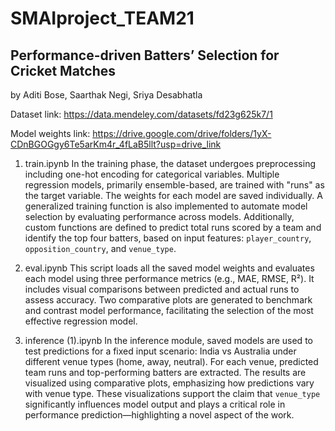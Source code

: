 # SMAIproject_TEAM21

## Performance-driven Batters’ Selection for Cricket Matches
by Aditi Bose, Saarthak Negi, Sriya Desabhatla

Dataset link: https://data.mendeley.com/datasets/fd23g625k7/1

Model weights link: https://drive.google.com/drive/folders/1yX-CDnBGOGgy6Te5arKm4r_4fLaB5llt?usp=drive_link 

1. train.ipynb
In the training phase, the dataset undergoes preprocessing including one-hot encoding for categorical variables. Multiple regression models, primarily ensemble-based, are trained with "runs" as the target variable. The weights for each model are saved individually. A generalized training function is also implemented to automate model selection by evaluating performance across models. Additionally, custom functions are defined to predict total runs scored by a team and identify the top four batters, based on input features: `player_country`, `opposition_country`, and `venue_type`.

2. eval.ipynb
This script loads all the saved model weights and evaluates each model using three performance metrics (e.g., MAE, RMSE, R²). It includes visual comparisons between predicted and actual runs to assess accuracy. Two comparative plots are generated to benchmark and contrast model performance, facilitating the selection of the most effective regression model.

3. inference (1).ipynb
In the inference module, saved models are used to test predictions for a fixed input scenario: India vs Australia under different venue types (home, away, neutral). For each venue, predicted team runs and top-performing batters are extracted. The results are visualized using comparative plots, emphasizing how predictions vary with venue type. These visualizations support the claim that `venue_type` significantly influences model output and plays a critical role in performance prediction—highlighting a novel aspect of the work.
